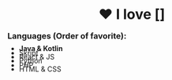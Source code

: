 <h1 align="center">❤️ I love []</h1>

<div style="line-height: 0.6;">
  <h3>Languages (Order of favorite):</h3>
  <ul>
    <li><span style="font-weight: bold;">Java & Kotlin</span></li>
    <li><span style="font-weight: normal;">Skript</span></li>
    <li><span style="font-weight: normal;">React & JS</span></li>
    <li><span style="font-weight: normal;">Python</span></li>
    <li><span style="font-weight: normal;">PHP</span></li>
    <li><span style="font-weight: normal;">HTML & CSS</span></li>
  </ul>
</div>
